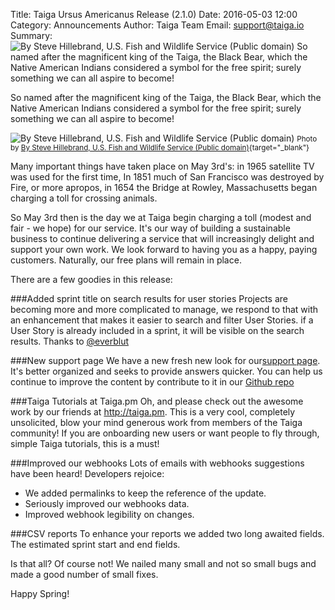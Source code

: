 Title: Taiga Ursus Americanus Release (2.1.0)
Date: 2016-05-03 12:00
Category: Announcements
Author: Taiga Team
Email: support@taiga.io
Summary: ![By Steve Hillebrand, U.S. Fish and Wildlife Service (Public domain)]({filename}/images/2016-05-05_changelog2100/ursus_americanus.jpg) So named after the magnificent king of the Taiga, the Black Bear, which the Native American Indians considered a symbol for the free spirit; surely something we can all aspire to become!

So named after the magnificent king of the Taiga, the Black Bear, which the Native American Indians considered a symbol for the free spirit; surely something we can all aspire to become!

![By Steve Hillebrand, U.S. Fish and Wildlife Service (Public domain)]({filename}/images/2016-05-05_changelog2100/ursus_americanus.jpg)
<small>Photo by [By Steve Hillebrand, U.S. Fish and Wildlife Service (Public domain)](https://commons.wikimedia.org/wiki/File%3AA_bear_in_the_bushes_ursus_americanus.jpg){target="_blank"}</small>

Many important things have taken place on May 3rd's: in 1965 satellite TV was used for the first time, In 1851 much of San Francisco was destroyed by Fire, or more apropos, in 1654 the Bridge at Rowley, Massachusetts began charging a toll for crossing animals.

So May 3rd then is the day we at Taiga begin charging a toll (modest and fair - we hope) for our service. It's our way of building a sustainable business to continue delivering a service that will increasingly delight and support your own work. We look forward to having you as a happy, paying customers. Naturally, our free plans will remain in place.

There are a few goodies in this release:

###Added sprint title on search results for user stories
Projects are becoming more and more complicated to manage, we respond to that with an enhancement that makes it easier to search and filter User Stories. if a User Story is already included in a sprint, it will be visible on the search results. Thanks to [@everblut](https://github.com/everblut)

###New support page
We have a new fresh new look for our[support page](https://tree.taiga.io/support/). It's better organized and seeks to provide answers quicker. You can help us continue to improve the content by contribute to it in our [Github repo](https://github.com/taigaio/taiga-support)

###Taiga Tutorials at Taiga.pm
Oh, and please check out the awesome work by our friends at http://taiga.pm. This is a very cool, completely unsolicited, blow your mind generous work from members of the Taiga community! If you are onboarding new users or want people to fly through, simple Taiga tutorials, this is a must!

###Improved our webhooks
Lots of emails with webhooks suggestions have been heard! Developers rejoice:

 - We added permalinks to keep the reference of the update.
 - Seriously improved our webhooks data.
 - Improved webhook legibility on changes.

###CSV reports
To enhance your reports we added two long awaited fields. The estimated sprint start and end fields.

Is that all? Of course not! We nailed many small and not so small bugs and made a good number of small fixes.

Happy Spring!
